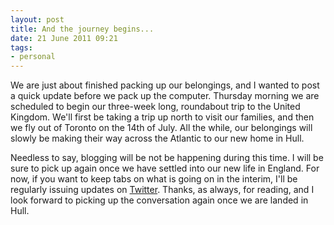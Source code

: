 ```yaml
---
layout: post
title: And the journey begins...
date: 21 June 2011 09:21
tags:
- personal
---
```

We are just about finished packing up our belongings, and I wanted to post a quick update before we pack up the computer. Thursday morning we are scheduled to begin our three-week long, roundabout trip to the United Kingdom. We'll first be taking a trip up north to visit our families, and then we fly out of Toronto on the 14th of July. All the while, our belongings will slowly be making their way across the Atlantic to our new home in Hull.

Needless to say, blogging will be not be happening during this time. I will be sure to pick up again once we have settled into our new life in England. For now, if you want to keep tabs on what is going on in the interim, I'll be regularly issuing updates on [Twitter](http://twitter.com/jakebelder). Thanks, as always, for reading, and I look forward to picking up the conversation again once we are landed in Hull.
